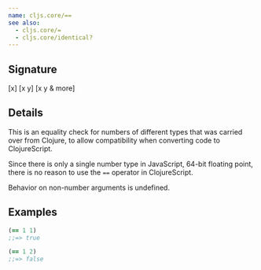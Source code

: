 ```yaml
---
name: cljs.core/==
see also:
  - cljs.core/=
  - cljs.core/identical?
---
```


## Signature
[x]
[x y]
[x y & more]


## Details

This is an equality check for numbers of different types that was carried over from Clojure,
to allow compatibility when converting code to ClojureScript.

Since there is only a single number type in JavaScript, 64-bit floating point, there is no
reason to use the `==` operator in ClojureScript.

Behavior on non-number arguments is undefined.


## Examples

```clj
(== 1 1)
;;=> true

(== 1 2)
;;=> false
```